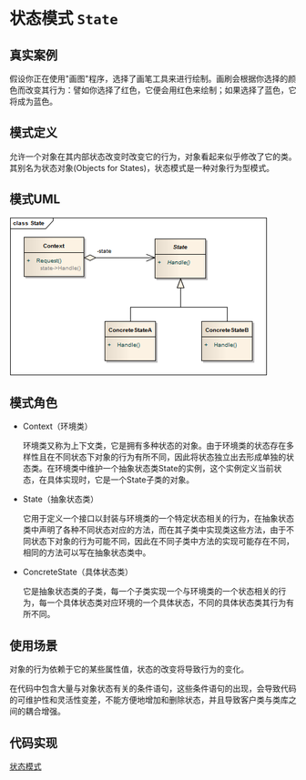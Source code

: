 状态模式 ```State``` 
==================================================



## 真实案例

假设你正在使用"画图"程序，选择了画笔工具来进行绘制。画刷会根据你选择的颜色而改变其行为：譬如你选择了红色，它便会用红色来绘制；如果选择了蓝色，它将成为蓝色。


## 模式定义

允许一个对象在其内部状态改变时改变它的行为，对象看起来似乎修改了它的类。其别名为状态对象(Objects for States)，状态模式是一种对象行为型模式。


## 模式UML

![状态模式](../img/design_patterns/State.png)


## 模式角色

- Context（环境类）

    环境类又称为上下文类，它是拥有多种状态的对象。由于环境类的状态存在多样性且在不同状态下对象的行为有所不同，因此将状态独立出去形成单独的状态类。在环境类中维护一个抽象状态类State的实例，这个实例定义当前状态，在具体实现时，它是一个State子类的对象。

- State（抽象状态类）

    它用于定义一个接口以封装与环境类的一个特定状态相关的行为，在抽象状态类中声明了各种不同状态对应的方法，而在其子类中实现类这些方法，由于不同状态下对象的行为可能不同，因此在不同子类中方法的实现可能存在不同，相同的方法可以写在抽象状态类中。

- ConcreteState（具体状态类）

    它是抽象状态类的子类，每一个子类实现一个与环境类的一个状态相关的行为，每一个具体状态类对应环境的一个具体状态，不同的具体状态类其行为有所不同。


## 使用场景

对象的行为依赖于它的某些属性值，状态的改变将导致行为的变化。

在代码中包含大量与对象状态有关的条件语句，这些条件语句的出现，会导致代码的可维护性和灵活性变差，不能方便地增加和删除状态，并且导致客户类与类库之间的耦合增强。


## 代码实现

[状态模式](../../project/lib/src/main/java/com/dodo/patterns/behavioral/state/)